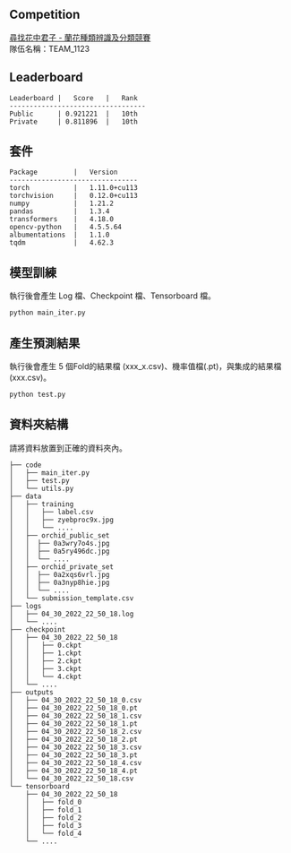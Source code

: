 ## Competition
[尋找花中君子 - 蘭花種類辨識及分類競賽](https://tbrain.trendmicro.com.tw/Competitions/Details/20)  
隊伍名稱：TEAM_1123

## Leaderboard
```
Leaderboard |   Score   |   Rank
----------------------------------
Public      | 0.921221  |   10th
Private     | 0.811896  |   10th
```

## 套件
```
Package         |   Version
--------------------------------
torch           |   1.11.0+cu113
torchvision	    |   0.12.0+cu113
numpy	        |   1.21.2
pandas	        |   1.3.4
transformers	|   4.18.0
opencv-python	|   4.5.5.64
albumentations	|   1.1.0
tqdm	        |   4.62.3

```

## 模型訓練
執行後會產生 Log 檔、Checkpoint 檔、Tensorboard 檔。

```python
python main_iter.py
```

## 產生預測結果
執行後會產生 5 個Fold的結果檔 (xxx_x.csv)、機率值檔(.pt)，與集成的結果檔(xxx.csv)。
```python
python test.py
```

## 資料夾結構
請將資料放置到正確的資料夾內。
```
├── code
│   ├── main_iter.py
│   ├── test.py
│   └── utils.py	
├── data
│   ├── training
│   │   ├── label.csv
│   │   ├── zyebproc9x.jpg
│   │	└── ....		
│   ├── orchid_public_set
│   │  ├── 0a3wry7o4s.jpg
│   │  ├── 0a5ry496dc.jpg
│   │  └── ....					
│   ├── orchid_private_set
│   │  ├── 0a2xqs6vrl.jpg
│   │  ├── 0a3nyp8hie.jpg
│   │  └── ....			
│   └── submission_template.csv
├── logs
│   ├── 04_30_2022_22_50_18.log
│	└── ....
├── checkpoint
│   ├── 04_30_2022_22_50_18
│   │   ├── 0.ckpt
│   │   ├── 1.ckpt
│   │   ├── 2.ckpt
│   │   ├── 3.ckpt
│   │   └── 4.ckpt
│	└── ....
├── outputs
│   ├── 04_30_2022_22_50_18_0.csv
│	├── 04_30_2022_22_50_18_0.pt
│   ├── 04_30_2022_22_50_18_1.csv
│	├── 04_30_2022_22_50_18_1.pt
│   ├── 04_30_2022_22_50_18_2.csv
│	├── 04_30_2022_22_50_18_2.pt
│   ├── 04_30_2022_22_50_18_3.csv
│	├── 04_30_2022_22_50_18_3.pt
│   ├── 04_30_2022_22_50_18_4.csv
│	├── 04_30_2022_22_50_18_4.pt      
│   └── 04_30_2022_22_50_18.csv           
└── tensorboard
    ├── 04_30_2022_22_50_18
    │   ├── fold_0
    │   ├── fold_1
    │   ├── fold_2
    │   ├── fold_3
    │   └── fold_4
	└── .... 
```
